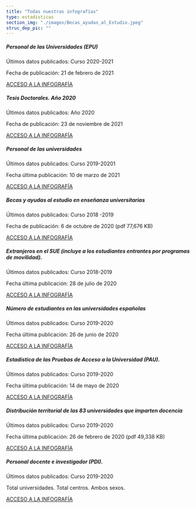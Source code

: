 ```yaml
---
title: "Todas nuestras infografías"
type: estadisticas
section_img: "./images/Becas_ayudas_al_Estudio.jpeg"
struc_dep_pic: ""
---
```

<div class="mb-120 cards_infografia">
<div class="row mb-60">
                    <div class="col-lg-4 info_prev_card">
					<div class="card">
                            <div class="card-body">
                                <div class="cukarda_red"></div>
                                <h5 class="card-title">Personal de las Universidades (EPU)</h5>
                                <div class="content">
                                    <div class="text">
                                        <p class="text">Últimos datos publicados: Curso 2020-2021</p>
                                        <p class="text">Fecha de publicación: 21 de febrero de 2021</p>
                                    </div>                                
                                </div>
                                <div class="col-12 box_buttons">
                                    <a href="https://public.tableau.com/views/EPU20/Infografia?%3AshowVizHome=no&%3Aembed=true#2" target="_blank" class="btn btn_outline_blue">
                                        ACCESO A LA INFOGRAFÍA 
                                        <i class="icon far fa-images"></i>
                                        <i class="hover_icon far fa-images"></i>
                                    </a>
                                </div>
                            </div>
                        </div>
                    </div>
                    <div class="col-lg-8 card_img card_img_ip">
						<div class="card_content_img">
							<div class="img img-fluid" style="background: url('{{<siteurl>}}/images/estadisticas/Infografianuestrasinfografias.png');"></div>
						</div>
                    </div>
                </div>
				<div class="row">
                    <div class="col-lg-5 info_prev_card"> <!-- la primera carta -->
                        <div class="card">
                            <div class="card-body">
                                <h5 class="card-title">Tesis Doctorales. Año 2020</h5>
                                <div class="content">
                                    <div class="text">
                                        <p class="text">Últimos datos publicados: Año 2020</p>
                                        <p class="text">Fecha de publicación: 23 de noviembre de 2021</p>
                                    </div>                                
                                </div>
                                <div class="col-12 box_buttons">
                                    <a href="https://public.tableau.com/views/EstadsticadeTesisDoctorales_VF/InfografiaETD?%3AshowVizHome=no&%3Aembed=true#3" class="btn btn_outline_blue" target="_blank">
                                        ACCESO A LA INFOGRAFÍA 
                                        <i class="icon far fa-images"></i>
                                        <i class="hover_icon far fa-images"></i>
                                    </a>
                                </div>
                            </div>
                        </div>
                    </div> <!-- el final de la primera carta -->
                    <div class="col-lg-5 info_prev_card"> <!-- la segunda carta -->
                        <div class="card">
                            <div class="card-body">
                                <h5 class="card-title">Personal de las universidades</h5>
                                <div class="content">
                                    <div class="text">
                                        <p class="text">Últimos datos publicados: Curso 2019-20201</p>
                                        <p class="text">Fecha última publicación: 10 de marzo de 2021</p>
                                    </div>                                
                                </div>
                                <div class="col-12 box_buttons">
                                    <a href="https://public.tableau.com/views/EstadsticadeTesisDoctorales_VF/InfografiaETD?%3AshowVizHome=no&%3Aembed=true#3" target="_blank" class="btn btn_outline_blue">
                                        ACCESO A LA INFOGRAFÍA 
                                        <i class="icon far fa-images"></i>
                                        <i class="hover_icon far fa-images"></i>
                                    </a>
                                </div>
                            </div>
                        </div>
                    </div> <!-- el final de la segunda carta -->
                    <div class="col-lg-5 info_prev_card"> <!-- la tercera carta  -->
                        <div class="card">
                            <div class="card-body">
                                <h5 class="card-title">Becas y ayudas al estudio en enseñanza universitarias</h5>
                                <div class="content">
                                    <div>
                                        <p class="text">Últimos datos publicados: Curso 2018 -2019</p>
                                        <p class="text">Fecha de publicación: 6 de octubre de 2020
										(pdf 77,676 KB)</p>
                                    </div>                                
                                </div>
                                <div class="col-12 box_buttons">
                                    <a href="{{<siteurl>}}/documentos/pdf/estadisticas/Infografia_becas.pdf" class="btn btn_outline_blue" target="_blank">
                                        ACCESO A LA INFOGRAFÍA 
                                        <i class="icon far fa-images"></i>
                                        <i class="hover_icon far fa-images"></i>
                                    </a>
                                </div>
                            </div>
                        </div>
                    </div>
                    <div class="col-lg-5 info_prev_card"> <!-- la cuarta carta  -->
                        <div class="card">
                            <div class="card-body">
                                <h5 class="card-title">Extranjeros en el SUE (incluye a los estudiantes entrantes por programas de movilidad).</h5>
                                <div class="content">
                                    <div>
                                        <p class="text">Últimos datos publicados: Curso 2018-2019 </p>
                                        <p class="text">Fecha última publicación: 28 de julio de 2020</p>
                                    </div>                                
                                </div>
                                <div class="col-12 box_buttons">
                                    <a href="https://public.tableau.com/views/Extranjeros_EI19/Infografia?%3AshowVizHome=no&%3Aembed=true#6" target="_blank" class="btn btn_outline_blue">
                                        ACCESO A LA INFOGRAFÍA 
                                        <i class="icon far fa-images"></i>
                                        <i class="hover_icon far fa-images"></i>
                                    </a>
                                </div>
                            </div>
                        </div>
                    </div>
                    <div class="col-lg-5 info_prev_card"> <!-- la quinta carta  -->
                        <div class="card">
                            <div class="card-body">
                                <h5 class="card-title">Número de estudiantes en las universidades españolas</h5>
                                <div class="content">
                                    <div>
                                        <p class="text">Últimos datos publicados: Curso 2019-2020</p>
                                        <p class="text">Fecha última publicación: 26 de junio de 2020</p>
                                    </div>                                
                                </div>
                                <div class="col-12 box_buttons">
                                    <a href="https://public.tableau.com/views/Academica20_EEU/InfografiaEEU?%3AshowVizHome=no&%3Aembed=true#7" target="_blank" class="btn btn_outline_blue">
                                        ACCESO A LA INFOGRAFÍA 
                                        <i class="icon far fa-images"></i>
                                        <i class="hover_icon far fa-images"></i>
                                    </a>
                                </div>
                            </div>
                        </div>
                    </div>
                    <div class="col-lg-5 info_prev_card"> <!-- la sexta carta -->
                        <div class="card">
                            <div class="card-body">
                                <h5 class="card-title">Estadística de las Pruebas de Acceso a la Universidad (PAU).</h5>
                                <div class="content">
                                    <div>
                                        <p class="text">Últimos datos publicados: Curso 2019-2020 </p>
                                        <p class="text">Fecha última publicación: 14 de mayo de 2020</p>
                                    </div>                                
                                </div>
                                <div class="col-12 box_buttons">
                                    <a href="https://public.tableau.com/views/EBAU_20/Dashboard1?%3AshowVizHome=no&%3Aembed=true#1" target="_blank" class="btn btn_outline_blue">
                                        ACCESO A LA INFOGRAFÍA 
                                        <i class="icon far fa-images"></i>
                                        <i class="hover_icon far fa-images"></i>
                                    </a>
                                </div>
                            </div>
                        </div>
                    </div>
					<div class="col-lg-5 info_prev_card"> <!-- la septima carta -->
                        <div class="card">
                            <div class="card-body">
                                <h5 class="card-title">Distribución territorial de las 83 universidades que imparten docencia</h5>
                                <div class="content">
                                    <div>
                                        <p class="text">Últimos datos publicados: Curso 2019-2020 </p>
                                        <p class="text">Fecha última publicación: 26 de febrero de 2020
										(pdf 49,338 KB)
										</p>
                                    </div>                                
                                </div>
                                <div class="col-12 box_buttons">
                                    <a href="{{<siteurl>}}/documentos/pdf/estadisticas/Mapa_UNIVERSIDADES2_2019.pdf" target="_blank" class="btn btn_outline_blue">
                                        ACCESO A LA INFOGRAFÍA 
                                        <i class="icon far fa-images"></i>
                                        <i class="hover_icon far fa-images"></i>
                                    </a>
                                </div>
                            </div>
                        </div>
                    </div>
					<div class="col-lg-5 info_prev_card"> <!-- la octava carta -->
                        <div class="card">
                            <div class="card-body">
                                <h5 class="card-title">Personal docente e investigador (PDI).</h5>
                                <div class="content">
                                    <div>
                                        <p class="text">Últimos datos publicados: Curso 2019-2020 </p>
                                        <p class="text">Total universidades. Total centros. Ambos sexos.
										</p>
                                    </div>                                 
                                </div>
                                <div class="col-12 box_buttons">
                                    <a href="https://public.tableau.com/views/EPU_19/Infografia?%3AshowVizHome=no&%3Aembed=true#2" target="_blank" class="btn btn_outline_blue">
                                        ACCESO A LA INFOGRAFÍA
                                        <i class="icon far fa-images"></i>
                                        <i class="hover_icon far fa-images"></i>
                                    </a>
                                </div>
                            </div>
                        </div>
                    </div>
                </div>
	 </div>